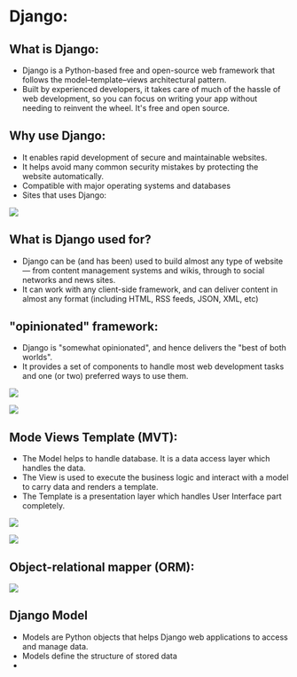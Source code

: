 # Django:

## What is Django:

* Django is a Python-based free and open-source web framework that follows the model–template–views architectural pattern.
* Built by experienced developers, it takes care of much of the hassle of web development, so you can focus on writing your app without needing to reinvent the wheel. It's free and open source.

## Why use Django:

* It enables rapid development of secure and maintainable websites.
* It helps avoid many common security mistakes by protecting the website automatically.
* Compatible with major operating systems and databases
* Sites that uses Django: 
 
 ![](https://media.geeksforgeeks.org/wp-content/cdn-uploads/20200416205918/Top-10-Django-Apps-And-Why-Companies-Are-Using-it.png)


## What is Django used for?
* Django can be (and has been) used to build almost any type of website — from content management systems and wikis, through to social networks and news sites. 
* It can work with any client-side framework, and can deliver content in almost any format (including HTML, RSS feeds, JSON, XML, etc)

## "opinionated" framework:
* Django is "somewhat opinionated", and hence delivers the "best of both worlds". 
* It provides a set of components to handle most web development tasks and one (or two) preferred ways to use them.

![](https://image.slidesharecdn.com/jfokus-jruby-rails-110215090813-phpapp01/95/jruby-rails-awesome-java-web-framework-at-jfokus-2011-18-728.jpg?cb=1297761611)

![](https://i.ytimg.com/vi/GzNYpu_OKvU/maxresdefault.jpg)

##  Mode Views Template (MVT):
* The Model helps to handle database. It is a data access layer which handles the data.
* The View is used to execute the business logic and interact with a model to carry data and renders a template.
* The Template is a presentation layer which handles User Interface part completely. 

![](https://i0.wp.com/techvidvan.com/tutorials/wp-content/uploads/sites/2/2021/06/Control-Flow-Of-MVT.jpg?ssl=1)

![](https://camo.githubusercontent.com/d2c29818fbdb3d458e7f0a3751134a285507f7774641d5de7265c00635d8612f/68747470733a2f2f692e696d6775722e636f6d2f76436f664557592e706e67)


## Object-relational mapper (ORM):

![](https://miro.medium.com/max/800/0*fI9W7FB2NtRRVBnF)


## Django Model
* Models are Python objects that helps Django web applications to access and manage data.
* Models define the structure of stored data
* 